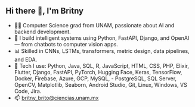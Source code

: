 ## Hi there 👋, I'm Britny 

- 👩‍💻 Computer Science grad from UNAM, passionate about AI and backend development.
- 🤖 I build intelligent systems using Python, FastAPI, Django, and OpenAI — from chatbots to computer vision apps.
- 📊 Skilled in CNNs, LSTMs, transformers, metric design, data pipelines, and EDA.
- 🧰 Tech I use: Python, Java, SQL, R, JavaScript, HTML, CSS, PHP, Elixir, Flutter, Django, FastAPI, PyTorch, Hugging Face, Keras, TensorFlow, Docker, Firebase, Azure, GCP, MySQL, - PostgreSQL, SQL Server, OpenCV, Matplotlib, Seaborn, Android Studio, Git, Linux, Windows, VS Code, Jira.
- 📫 britny_brito@ciencias.unam.mx
